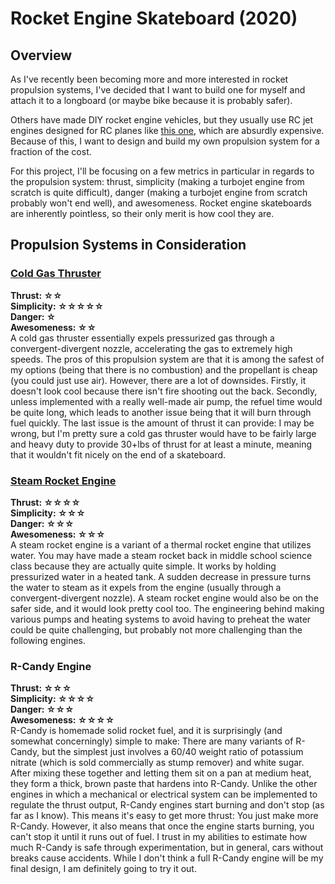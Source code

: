 # Rocket Engine Skateboard (2020)

## Overview  
As I've recently been becoming more and more interested in rocket propulsion systems, I've decided that I want to build one for myself and attach it to a longboard (or maybe bike because it is probably safer).

Others have made DIY rocket engine vehicles, but they usually use RC jet engines designed for RC planes like [this one](https://www.dreamworksrc.com/catalog/product/view/id/1434/s/jetcat-p100-rx-22-lbs-thrust-rc-turbine-engine/category/75/), which are absurdly expensive. Because of this, I want to design and build my own propulsion system for a fraction of the cost.

For this project, I'll be focusing on a few metrics in particular in regards to the propulsion system: thrust, simplicity (making a turbojet engine from scratch is quite difficult), danger (making a turbojet engine from scratch probably won't end well), and awesomeness. Rocket engine skateboards are inherently pointless, so their only merit is how cool they are. 

## Propulsion Systems in Consideration  
### [Cold Gas Thruster](https://en.wikipedia.org/wiki/Cold_gas_thruster#/media/File:Cold_gas_thruster_diagram.png)  
**Thrust: ☆☆**  
**Simplicity: ☆☆☆☆☆**  
**Danger: ☆**  
**Awesomeness: ☆☆**  
A cold gas thruster essentially expels pressurized gas through a convergent-divergent nozzle, accelerating the gas to extremely high speeds. The pros of this propulsion system are that it is among the safest of my options (being that there is no combustion) and the propellant is cheap (you could just use air). However, there are a lot of downsides. Firstly, it doesn't look cool because there isn't fire shooting out the back. Secondly, unless implemented with a really well-made air pump, the refuel time would be quite long, which leads to another issue being that it will burn through fuel quickly. The last issue is the amount of thrust it can provide: I may be wrong, but I'm pretty sure a cold gas thruster would have to be fairly large and heavy duty to provide 30+lbs of thrust for at least a minute, meaning that it wouldn't fit nicely on the end of a skateboard.

### [Steam Rocket Engine](https://en.wikipedia.org/wiki/Steam_rocket) 
**Thrust: ☆☆☆☆**  
**Simplicity: ☆☆☆**  
**Danger: ☆☆☆**  
**Awesomeness: ☆☆☆**  
A steam rocket engine is a variant of a thermal rocket engine that utilizes water. You may have made a steam rocket back in middle school science class because they are actually quite simple. It works by holding pressurized water in a heated tank. A sudden decrease in pressure turns the water to steam as it expels from the engine (usually through a convergent-divergent nozzle). A steam rocket engine would also be on the safer side, and it would look pretty cool too. The engineering behind making various pumps and heating systems to avoid having to preheat the water could be quite challenging, but probably not more challenging than the following engines.

### R-Candy Engine  
**Thrust: ☆☆☆**  
**Simplicity: ☆☆☆☆**  
**Danger: ☆☆☆**  
**Awesomeness: ☆☆☆☆**  
R-Candy is homemade solid rocket fuel, and it is surprisingly (and somewhat concerningly) simple to make: There are many variants of R-Candy, but the simplest just involves a 60/40 weight ratio of potassium nitrate (which is sold commercially as stump remover) and white sugar. After mixing these together and letting them sit on a pan at medium heat, they form a thick, brown paste that hardens into R-Candy. Unlike the other engines in which a mechanical or electrical system can be implemented to regulate the thrust output, R-Candy engines start burning and don't stop (as far as I know). This means it's easy to get more thrust: You just make more R-Candy. However, it also means that once the engine starts burning, you can't stop it until it runs out of fuel. I trust in my abilities to estimate how much R-Candy is safe through experimentation, but in general, cars without breaks cause accidents. While I don't think a full R-Candy engine will be my final design, I am definitely going to try it out.
